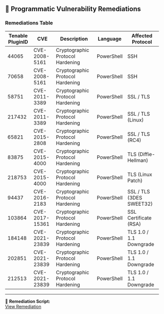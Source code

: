 ## 🔐 Programmatic Vulnerability Remediations

### Remediations Table

| Tenable PluginID | CVE           | Description                      | Language   | Affected Protocol        |
|------------------|---------------|----------------------------------|------------|-------------------------|
| 44065            | CVE-2008-5161 | Cryptographic Protocol Hardening | PowerShell | SSH                     |
| 70658            | CVE-2008-5161 | Cryptographic Protocol Hardening | PowerShell | SSH                     |
| 58751            | CVE-2011-3389 | Cryptographic Protocol Hardening | PowerShell | SSL / TLS               |
| 217432           | CVE-2011-3389 | Cryptographic Protocol Hardening | PowerShell | SSL / TLS (Linux)       |
| 65821            | CVE-2015-2808 | Cryptographic Protocol Hardening | PowerShell | SSL / TLS (RC4)         |
| 83875            | CVE-2015-4000 | Cryptographic Protocol Hardening | PowerShell | TLS (Diffie-Hellman)    |
| 218753           | CVE-2015-4000 | Cryptographic Protocol Hardening | PowerShell | TLS (Linux Patch)       |
| 94437            | CVE-2016-2183 | Cryptographic Protocol Hardening | PowerShell | SSL / TLS (3DES SWEET32)|
| 103864           | CVE-2017-15361| Cryptographic Protocol Hardening | PowerShell | SSL Certificate (RSA)   |
| 184148           | CVE-2021-23839| Cryptographic Protocol Hardening | PowerShell | TLS 1.0 / 1.1 Downgrade |
| 202851           | CVE-2021-23839| Cryptographic Protocol Hardening | PowerShell | TLS 1.0 / 1.1 Downgrade |
| 212513           | CVE-2021-23839| Cryptographic Protocol Hardening | PowerShell | TLS 1.0 / 1.1 Downgrade |

---

🔗 **Remediation Script:**  
[View Remediation](https://github.com/shayilkhani/cryptographic-remediation-deployment/blob/main/remediation/cryptographic-remediation-deployment.ps1)
